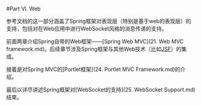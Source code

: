#Part VI. Web

参考文档的这一部分涵盖了Spring框架对表现层（特别是基于web的表现层）的支持，包括对在Web应用中进行WebSocket风格的消息传递的支持。

前面两章介绍Spring自带的Web框架——[Spring Web MVC](21. Web MVC framework.md)。后续章节涉及Spring框架与其他Web技术（比如[JSF](http://docs.spring.io/spring/docs/current/spring-framework-reference/htmlsingle/#jsf)）的集成。

接着是对Spring MVC的[Portlet框架](24. Portlet MVC Framework.md)的介绍。

最后以详尽讲述Spring框架对[WebSocket的支持](25. WebSocket Support.md)结束。



